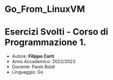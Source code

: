 # Go_From_LinuxVM


<h1>Esercizi Svolti - Corso di Programmazione 1. </h1>
<ul>
  <li> Autore: <b>Filippo Corti</b> </li>
  <li> Anno Accademico: 2022/2023 </li>
  <li> Docente: Paolo Boldi </li>
  <li> Linguaggio: Go </li>
</ul>

